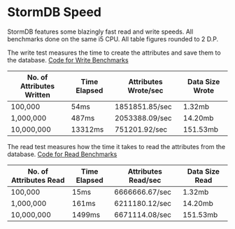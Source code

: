 # StormDB Speed

StormDB features some blazingly fast read and write speeds. All benchmarks done on the same i5 CPU. All table figures rounded to 2 D.P.

The write test measures the time to create the attributes and save them to the database. [Code for Write Benchmarks](../benchmarks/writeBenchmark.js)

| No. of Attributes Written | Time Elapsed | Attributes Wrote/sec | Data Size Wrote |
| ------------------------- | ------------ | -------------------- | --------------- |
| 100,000                   | 54ms         | 1851851.85/sec       | 1.32mb          |
| 1,000,000                 | 487ms        | 2053388.09/sec       | 14.20mb         |
| 10,000,000                | 13312ms      | 751201.92/sec        | 151.53mb        |

The read test measures how the time it takes to read the attributes from the database. [Code for Read Benchmarks](../benchmarks/readBenchmark.js)

| No. of Attributes Read | Time Elapsed | Attributes Read/sec | Data Size Read |
| ---------------------- | ------------ | ------------------- | -------------- |
| 100,000                | 15ms         | 6666666.67/sec      | 1.32mb         |
| 1,000,000              | 161ms        | 6211180.12/sec      | 14.20mb        |
| 10,000,000             | 1499ms       | 6671114.08/sec      | 151.53mb       |
